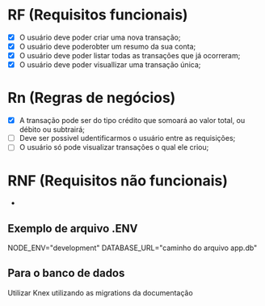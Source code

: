 # RF (Requisitos funcionais)

- [x] O usuário deve poder criar uma nova transação;
- [x] O usuário deve poderobter um resumo da sua conta;
- [x] O usuário deve poder listar todas as transações que já ocorreram;
- [x] O usuário deve poder visuallizar uma transação única;

# Rn (Regras de negócios)

- [x] A transação pode ser do tipo crédito que somoará ao valor total, ou débito ou subtrairá;
- [ ] Deve ser possivel udentificarmos o usuário entre as requisições;
- [ ] O usuário só pode visualizar transações o qual ele criou;

# RNF (Requisitos não funcionais)
 
 - 


 ## Exemplo de arquivo .ENV

 NODE_ENV="development"
 DATABASE_URL="caminho do arquivo app.db"

 ## Para o banco de dados 

 Utilizar Knex utilizando as migrations da documentação